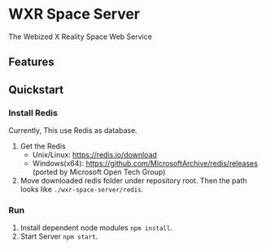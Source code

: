 # WXR Space Server #

The Webized X Reality Space Web Service


## Features ##

## Quickstart ##

### Install Redis ###
Currently, This use Redis as database.
1. Get the Redis
    * Unix/Linux: https://redis.io/download
    * Windows(x64): https://github.com/MicrosoftArchive/redis/releases (ported by Microsoft Open Tech Group)
2. Move downloaded redis folder under repository root. Then the path looks like `./wxr-space-server/redis`.

### Run ###
1. Install dependent node modules `npm install`.
2. Start Server `npm start`.
